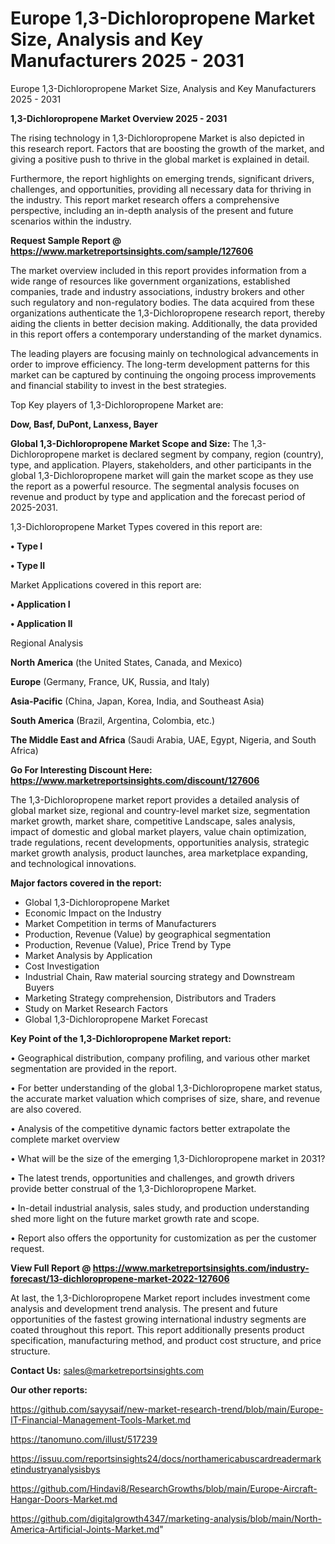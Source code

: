 # Europe 1,3-Dichloropropene Market Size, Analysis and Key Manufacturers 2025 - 2031
Europe 1,3-Dichloropropene Market Size, Analysis and Key Manufacturers 2025 - 2031

<Strong> 1,3-Dichloropropene Market Overview 2025 - 2031</strong>

The rising technology in 1,3-Dichloropropene Market is also depicted in this research report. Factors that are boosting the growth of the market, and giving a positive push to thrive in the global market is explained in detail.

Furthermore, the report highlights on emerging trends, significant drivers, challenges, and opportunities, providing all necessary data for thriving in the industry. This report market research offers a comprehensive perspective, including an in-depth analysis of the present and future scenarios within the industry.

<strong>Request Sample Report @ <a href=https://www.marketreportsinsights.com/sample/127606>https://www.marketreportsinsights.com/sample/127606</a></strong>

The market overview included in this report provides information from a wide range of resources like government organizations, established companies, trade and industry associations, industry brokers and other such regulatory and non-regulatory bodies. The data acquired from these organizations authenticate the 1,3-Dichloropropene research report, thereby aiding the clients in better decision making. Additionally, the data provided in this report offers a contemporary understanding of the market dynamics.

The leading players are focusing mainly on technological advancements in order to improve efficiency. The long-term development patterns for this market can be captured by continuing the ongoing process improvements and financial stability to invest in the best strategies.

Top Key players of 1,3-Dichloropropene Market are:

<strong>Dow, Basf, DuPont, Lanxess, Bayer</strong>

<strong><b>Global 1,3-Dichloropropene Market Scope and Size:</b></strong>
The 1,3-Dichloropropene market is declared segment by company, region (country), type, and application. Players, stakeholders, and other participants in the global 1,3-Dichloropropene market will gain the market scope as they use the report as a powerful resource. The segmental analysis focuses on revenue and product by type and application and the forecast period of 2025-2031.

1,3-Dichloropropene Market Types covered in this report are:

<strong>• Type I

• Type II</strong>

Market Applications covered in this report are:

<strong>• Application I

• Application II</strong> 

Regional Analysis

<strong>North America</strong> (the United States, Canada, and Mexico)

<strong>Europe</strong> (Germany, France, UK, Russia, and Italy)

<strong>Asia-Pacific</strong> (China, Japan, Korea, India, and Southeast Asia)

<strong>South America</strong> (Brazil, Argentina, Colombia, etc.)

<strong>The Middle East and Africa</strong> (Saudi Arabia, UAE, Egypt, Nigeria, and South Africa)

<strong>Go For Interesting Discount Here: <a href=https://www.marketreportsinsights.com/discount/127606>https://www.marketreportsinsights.com/discount/127606</a></strong>

The 1,3-Dichloropropene market report provides a detailed analysis of global market size, regional and country-level market size, segmentation market growth, market share, competitive Landscape, sales analysis, impact of domestic and global market players, value chain optimization, trade regulations, recent developments, opportunities analysis, strategic market growth analysis, product launches, area marketplace expanding, and technological innovations.

<strong><b>Major factors covered in the report:</b></strong>
<ul>
  <li>Global 1,3-Dichloropropene Market </li>
  <li>Economic Impact on the Industry</li>
  <li>Market Competition in terms of Manufacturers</li>
  <li>Production, Revenue (Value) by geographical segmentation</li>
  <li>Production, Revenue (Value), Price Trend by Type</li>
  <li>Market Analysis by Application</li>
  <li>Cost Investigation</li>
  <li>Industrial Chain, Raw material sourcing strategy and Downstream Buyers</li>
  <li>Marketing Strategy comprehension, Distributors and Traders</li>
  <li>Study on Market Research Factors</li>
  <li>Global 1,3-Dichloropropene Market Forecast</li>
</ul>

<strong><b>Key Point of the 1,3-Dichloropropene Market report:</b></strong>

• Geographical distribution, company profiling, and various other market segmentation are provided in the report.

• For better understanding of the global 1,3-Dichloropropene market status, the accurate market valuation which comprises of size, share, and revenue are also covered.

• Analysis of the competitive dynamic factors better extrapolate the complete market overview

• What will be the size of the emerging 1,3-Dichloropropene market in 2031?

• The latest trends, opportunities and challenges, and growth drivers provide better construal of the 1,3-Dichloropropene Market.

• In-detail industrial analysis, sales study, and production understanding shed more light on the future market growth rate and scope.

• Report also offers the opportunity for customization as per the customer request.

<strong><b>View Full Report @ <a href=https://www.marketreportsinsights.com/industry-forecast/13-dichloropropene-market-2022-127606>https://www.marketreportsinsights.com/industry-forecast/13-dichloropropene-market-2022-127606</a></b></strong>


At last, the 1,3-Dichloropropene Market report includes investment come analysis and development trend analysis. The present and future opportunities of the fastest growing international industry segments are coated throughout this report. This report additionally presents product specification, manufacturing method, and product cost structure, and price structure.

<strong>Contact Us:</strong>
sales@marketreportsinsights.com

<strong>Our other reports:</strong>

<a href=https://github.com/sayysaif/new-market-research-trend/blob/main/Europe-IT-Financial-Management-Tools-Market.md>https://github.com/sayysaif/new-market-research-trend/blob/main/Europe-IT-Financial-Management-Tools-Market.md</a>

<a href=https://tanomuno.com/illust/517239>https://tanomuno.com/illust/517239</a>

<a href=https://issuu.com/reportsinsights24/docs/northamericabuscardreadermarketindustryanalysisbys>https://issuu.com/reportsinsights24/docs/northamericabuscardreadermarketindustryanalysisbys</a>

<a href=https://github.com/Hindavi8/ResearchGrowths/blob/main/Europe-Aircraft-Hangar-Doors-Market.md>https://github.com/Hindavi8/ResearchGrowths/blob/main/Europe-Aircraft-Hangar-Doors-Market.md</a>

<a href=https://github.com/digitalgrowth4347/marketing-analysis/blob/main/North-America-Artificial-Joints-Market.md>https://github.com/digitalgrowth4347/marketing-analysis/blob/main/North-America-Artificial-Joints-Market.md</a>"
